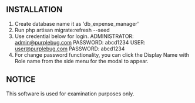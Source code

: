 ## INSTALLATION

1. Create database name it as 'db_expense_manager'
2. Run php artisan migrate:refresh --seed
3. Use credential below for login.
ADMINISTRATOR: admin@purplebug.com
PASSWORD: abcd1234
USER: user@purplebug.com
PASSWORD: abcd1234
4. For change password functionality, you can click the Display Name with Role name from the side menu for the modal to appear.

## NOTICE
This software is used for examination purposes only.